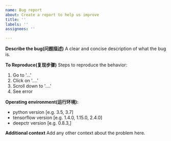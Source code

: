 ```yaml
---
name: Bug report
about: Create a report to help us improve
title: ''
labels: ''
assignees: ''

---
```


**Describe the bug(问题描述)**
A clear and concise description of what the bug is.

**To Reproduce(复现步骤)**
Steps to reproduce the behavior:
1. Go to '...'
2. Click on '....'
3. Scroll down to '....'
4. See error

**Operating environment(运行环境):**
 - python version [e.g. 3.5, 3.7]
 - tensorflow version [e.g. 1.4.0, 1.15.0, 2.4.0]
 - deepctr version [e.g. 0.8.3,]

**Additional context**
Add any other context about the problem here.
